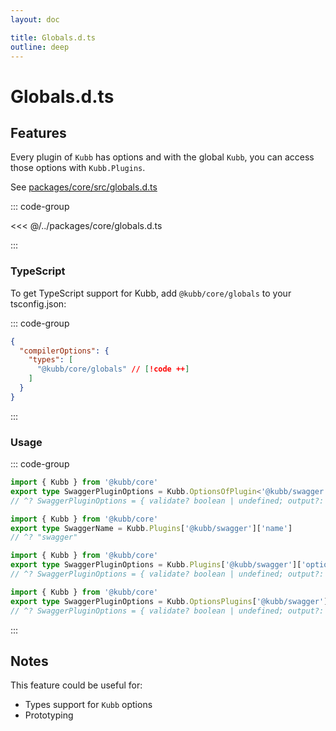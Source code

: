 ```yaml
---
layout: doc

title: Globals.d.ts
outline: deep
---
```


# Globals.d.ts

## Features

Every plugin of `Kubb` has options and with the global `Kubb`, you can access those options with `Kubb.Plugins`.

See [packages/core/src/globals.d.ts](https://github.com/kubb-labs/kubb/blob/main/packages/core/globals.d.ts)

::: code-group

<<< @/../packages/core/globals.d.ts

:::

### TypeScript

To get TypeScript support for Kubb, add `@kubb/core/globals` to your tsconfig.json:

::: code-group

```json [tsconfig.json]
{
  "compilerOptions": {
    "types": [
      "@kubb/core/globals" // [!code ++]
    ]
  }
}
```

:::

### Usage
::: code-group

```typescript [Kubb.OptionsOfPlugin]
import { Kubb } from '@kubb/core'
export type SwaggerPluginOptions = Kubb.OptionsOfPlugin<'@kubb/swagger'>
// ^? SwaggerPluginOptions = { validate? boolean | undefined; output?: string | false | undefined...}
```

```typescript [Kubb.Plugins name]
import { Kubb } from '@kubb/core'
export type SwaggerName = Kubb.Plugins['@kubb/swagger']['name']
// ^? "swagger"
```

```typescript [Kubb.Plugins options]
import { Kubb } from '@kubb/core'
export type SwaggerPluginOptions = Kubb.Plugins['@kubb/swagger']['options']
// ^? SwaggerPluginOptions = { validate? boolean | undefined; output?: string | false | undefined...}
```

```typescript [Kubb.OptionsPlugins]
import { Kubb } from '@kubb/core'
export type SwaggerPluginOptions = Kubb.OptionsPlugins['@kubb/swagger']['options']
// ^? SwaggerPluginOptions = { validate? boolean | undefined; output?: string | false | undefined...}
```

:::

## Notes

This feature could be useful for:

- Types support for `Kubb` options
- Prototyping

